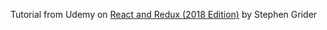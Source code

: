 Tutorial from Udemy on [React and Redux (2018 Edition)](https://www.udemy.com/react-redux-tutorial) by Stephen Grider
